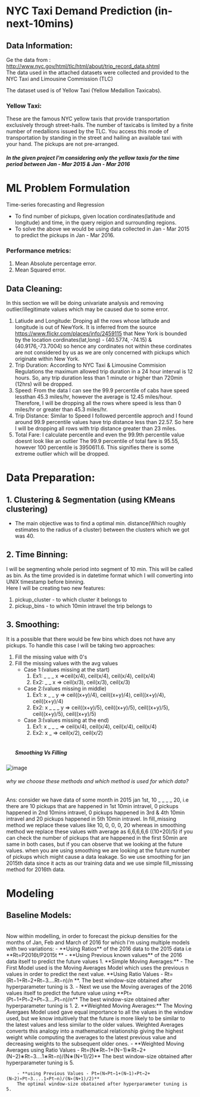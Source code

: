 # NYC Taxi Demand Prediction (in-next-10mins)

## Data Information:

Ge the data from : http://www.nyc.gov/html/tlc/html/about/trip_record_data.shtml </br>
The data used in the attached datasets were collected and provided to the NYC Taxi and Limousine Commission (TLC)

The dataset used is of Yellow Taxi (Yellow Medallion Taxicabs).

### Yellow Taxi:
These are the famous NYC yellow taxis that provide transportation exclusively through street-hails. The number of taxicabs is limited by a finite number of medallions issued by the TLC. You access this mode of transportation by standing in the street and hailing an available taxi with your hand. The pickups are not pre-arranged.


##### In the given project I'm considering only the yellow taxis for the time period between Jan - Mar 2015 & Jan - Mar 2016

# ML Problem Formulation
Time-series forecasting and Regression


- To find number of pickups, given location cordinates(latitude and longitude) and time, in the query reigion and surrounding regions.
- To solve the above we would be using data collected in Jan - Mar 2015 to predict the pickups in Jan - Mar 2016.

### Performance metrics:
1. Mean Absolute percentage error.
2. Mean Squared error.

## Data Cleaning:
In this section we will be doing univariate analysis and removing outlier/illegitimate values which may be caused due to some error.
1. Latiude and Longitude: Droping all the rows whose latitude and longitude is out of NewYork. It is inferred from the source https://www.flickr.com/places/info/2459115 that New York is bounded by the location cordinates(lat,long) - (40.5774, -74.15) & (40.9176,-73.7004) so hence any cordinates not within these cordinates are not considered by us as we are only concerned with pickups which originate within New York.
2. Trip Duration: According to NYC Taxi & Limousine Commision Regulations the maximum allowed trip duration in a 24 hour interval is 12 hours. So, any trip duration less than 1 minute or higher than 720min (12hrs) will be dropped.
3. Speed: From the data I can see the 99.9 percentile of cabs have speed lessthan 45.3 miles/hr, however the average is 12.45 miles/hour. Therefore, I will be dropping all the rows where speed is less than 0 miles/hr or greater than 45.3 miles/hr.
4. Trip Distance: Similar to Speed I followed percentile approch and I found around 99.9 percentile values have trip distance less than 22.57. So here I will be dropping all rows with trip distance greater than 23 miles.
5. Total Fare: I calculate percentile and even the 99.9th percentile value doesnt look like an outlier The 99.9 percentile of total fare is 95.55, however 100 percentile is 3950611.6. This signifies there is some extreme outlier which will be dropped.

# Data Preparation:
## 1. Clustering & Segmentation (using KMeans clustering)
- The main objective was to find a optimal min. distance(Which roughly estimates to the radius of a cluster) between the clusters which we got was 40. 
## 2. Time Binning:
I will be segmenting whole period into segment of 10 min. This will be called as bin. As the time provided is in datetime format which I will converting into UNIX timestamp before binning. </br>
Here I will be creating two new features:
  1. pickup_cluster  -  to which cluster it belongs to
  2. pickup_bins  -  to which 10min intravel the trip belongs to
## 3. Smoothing:
It is a possible that there would be few bins which does not have any pickups. To handle this case I will be taking two approaches:
  1. Fill the missing value with 0's
  2. Fill the missing values with the avg values
      - Case 1:(values missing at the start)
          1. Ex1: \_ \_ \_ x =>ceil(x/4), ceil(x/4), ceil(x/4), ceil(x/4)
          2. Ex2: \_ \_ x => ceil(x/3), ceil(x/3), ceil(x/3)
      - Case 2:(values missing in middle)
          1. Ex1: x \_ \_ y => ceil((x+y)/4), ceil((x+y)/4), ceil((x+y)/4), ceil((x+y)/4)
          2. Ex2: x \_ \_ \_ y => ceil((x+y)/5), ceil((x+y)/5), ceil((x+y)/5), ceil((x+y)/5), ceil((x+y)/5)
      - Case 3:(values missing at the end)
          1. Ex1: x \_ \_ \_ => ceil(x/4), ceil(x/4), ceil(x/4), ceil(x/4)
          2. Ex2: x \_ => ceil(x/2), ceil(x/2)
      </br>
      <h5>Smoothing Vs Filling</h5>
![image](https://user-images.githubusercontent.com/22805226/160099426-6375110f-47c1-4410-b2e8-b307d5c06324.png)
</br>
      <h6>why we choose these methods and which method is used for which data?</h6>
      Ans: consider we have data of some month in 2015 jan 1st, 10 _ _ _ _ 20, i.e there are 10 pickups that are happened in 1st 10min intravel, 0 pickups happened in 2nd 10mins intravel, 0 pickups happened in 3rd & 4th 10min intravel and 20 pickups happened in 5th 10min intravel. In fill_missing method we replace these values like 10, 0, 0, 0, 20 whereas in smoothing method we replace these values with average as 6,6,6,6,6 ((10+20)/5) if you can check the number of pickups that are happened in the first 50min are same in both cases, but if you can observe that we looking at the future values. when you are using smoothing we are looking at the future number of pickups which might cause a data leakage. So we use smoothing for jan 2015th data since it acts as our training data and we use simple fill_misssing method for 2016th data.
        
# Modeling
## Baseline Models:
</br>
    Now within modelling, in order to forecast the pickup densities for the months of Jan, Feb and March of 2016 for which I'm using multiple models with two variations:
        - **Using Ratios** of the 2016 data to the 2015 data i.e  **Rt=P2016t/P2015t **
        - **Using Previous known values** of the 2016 data itself to predict the future values
    1. **Simple Moving Averages:**
        - The First Model used is the Moving Averages Model which uses the previous n values in order to predict the next value. 
        **Using Ratio Values -  Rt=(Rt−1+Rt−2+Rt−3....Rt−n)/n **. The best window-size obtained after hyperparameter tuning is 3.
        - Next we use the Moving averages of the 2016 values itself to predict the future value using  **Pt=(Pt−1+Pt−2+Pt−3....Pt−n)/n**
        The best window-size obtained after hyperparameter tuning is 1.
    2. **Weighted Moving Averages:**
        The Moving Avergaes Model used gave equal importance to all the values in the window used, but we know intuitively that the future is more likely to be similar to the latest values and less similar to the older values. 
        Weighted Averages converts this analogy into a mathematical relationship giving the highest weight while computing the averages to the latest previous value and decreasing weights to the subsequent older ones.
        - **Weighted Moving Averages using Ratio Values -  Rt=(N∗Rt−1+(N−1)∗Rt−2+(N−2)∗Rt−3....1∗Rt−n)/(N∗(N+1)/2)**
        The best window-size obtained after hyperparameter tuning is 5.
        
        - **using Previous Values - Pt=(N∗Pt−1+(N−1)∗Pt−2+(N−2)∗Pt−3....1∗Pt−n)/(N∗(N+1)/2)** 
        The optimal window-size obatained after hyperparameter tuning is 5.
